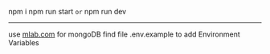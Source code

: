 npm i
npm run start `or` npm run dev
***
use [mlab.com](https://mlab.com/) for mongoDB
find file .env.example to add Environment Variables
